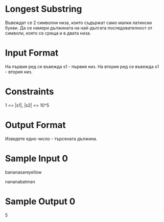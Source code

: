 # Longest Substring

Въвеждат се 2 символни низа, които съдържат само малки латински букви. Да се намери дължината на най-дългата последователност от символи, която се среща и в двата низа.

# Input Format 
На първия ред се въвежда s1 - първия низ.
На втория ред се въвежда s1 - втория низ.

# Constraints 
1 <= |s1|, |s2| <= 10^5

# Output Format 
Изведете едно число - търсената дължина.

# Sample Input 0

bananasareyellow

nananabatman

# Sample Output 0
5
